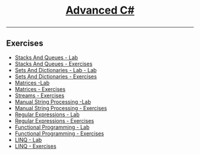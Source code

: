 # <a href="https://softuni.bg/courses/csharp-advanced" rel="Programming-Fundamentals"><p align="center"> Advanced C#<p>
</a>

---

## Exercises
- <a href="https://github.com/baal98/SoftUni-Software-Engineering-master/tree/master/SoftUni-Software-Engineering-master/C%23Fundamentals/Advanced-CSharp/ExercisesAndLabs/StacksAndQueues-Lab" > Stacks And Queues - Lab </a> 
- <a href="https://github.com/baal98/SoftUni-Software-Engineering-master/tree/master/SoftUni-Software-Engineering-master/C%23Fundamentals/Advanced-CSharp/ExercisesAndLabs/StacksAndQueues" > Stacks And Queues - Exercises </a> 
- <a href="https://github.com/baal98/SoftUni-Software-Engineering-master/tree/master/SoftUni-Software-Engineering-master/C%23Fundamentals/Advanced-CSharp/ExercisesAndLabs/SetsAndDictionaries-Lab" > Sets And Dictionaries - Lab - Lab </a> 
- <a href="https://github.com/baal98/SoftUni-Software-Engineering-master/tree/master/SoftUni-Software-Engineering-master/C%23Fundamentals/Advanced-CSharp/ExercisesAndLabs/SetsAndDictionaries" > Sets And Dictionaries - Exercises  </a> 
- <a href="https://github.com/baal98/SoftUni-Software-Engineering-master/tree/master/SoftUni-Software-Engineering-master/C%23Fundamentals/Advanced-CSharp/ExercisesAndLabs/Matrices-Lab" > Matrices -Lab  </a> 
- <a href="https://github.com/baal98/SoftUni-Software-Engineering-master/tree/master/SoftUni-Software-Engineering-master/C%23Fundamentals/Advanced-CSharp/ExercisesAndLabs/Matrices-Exercises" > Matrices - Exercises  </a> 
- <a href="https://github.com/baal98/SoftUni-Software-Engineering-master/tree/master/SoftUni-Software-Engineering-master/C%23Fundamentals/Advanced-CSharp/ExercisesAndLabs/Streams-Exercises" > Streams - Exercises  </a> 
- <a href="https://github.com/baal98/SoftUni-Software-Engineering-master/tree/master/SoftUni-Software-Engineering-master/C%23Fundamentals/Advanced-CSharp/ExercisesAndLabs/ManualStrProcessing-Lab" > Manual String Processing -Lab  </a> 
- <a href="https://github.com/baal98/SoftUni-Software-Engineering-master/tree/master/SoftUni-Software-Engineering-master/C%23Fundamentals/Advanced-CSharp/ExercisesAndLabs/ManualStringProcessing" > Manual String Processing - Exercises  </a> 
- <a href="https://github.com/baal98/SoftUni-Software-Engineering-master/tree/master/SoftUni-Software-Engineering-master/C%23Fundamentals/Advanced-CSharp/ExercisesAndLabs/Regex-Lab" > Regular Expressions - Lab </a>
- <a href="https://github.com/baal98/SoftUni-Software-Engineering-master/tree/master/SoftUni-Software-Engineering-master/C%23Fundamentals/Advanced-CSharp/ExercisesAndLabs/RegularExpressions" > Regular Expressions - Exercises </a>
- <a href="https://github.com/baal98/SoftUni-Software-Engineering-master/tree/master/SoftUni-Software-Engineering-master/C%23Fundamentals/Advanced-CSharp/ExercisesAndLabs/FunctionalProgramming-Lab" > Functional Programming - Lab </a>
- <a href="https://github.com/baal98/SoftUni-Software-Engineering-master/tree/master/SoftUni-Software-Engineering-master/C%23Fundamentals/Advanced-CSharp/ExercisesAndLabs/FunctionalProgramming" > Functional Programming - Exercises </a>
- <a href="https://github.com/baal98/SoftUni-Software-Engineering-master/tree/master/SoftUni-Software-Engineering-master/C%23Fundamentals/Advanced-CSharp/ExercisesAndLabs/LINQ-Lab" > LINQ - Lab </a>
- <a href="https://github.com/baal98/SoftUni-Software-Engineering-master/tree/master/SoftUni-Software-Engineering-master/C%23Fundamentals/Advanced-CSharp/ExercisesAndLabs/LINQ-Exercise" > LINQ - Exercises </a>


